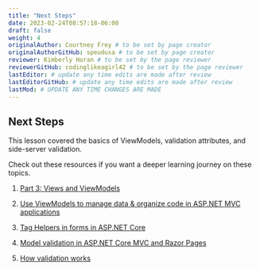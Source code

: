 ```yaml
---
title: "Next Steps"
date: 2023-02-24T08:57:18-06:00
draft: false
weight: 4
originalAuthor: Courtney Frey # to be set by page creator
originalAuthorGitHub: speudusa # to be set by page creator
reviewer: Kimberly Horan # to be set by the page reviewer
reviewerGitHub: codinglikeagirl42 # to be set by the page reviewer
lastEditor: # update any time edits are made after review
lastEditorGitHub: # update any time edits are made after review
lastMod: # UPDATE ANY TIME CHANGES ARE MADE
---
```


## Next Steps

This lesson covered the basics of ViewModels, validation attributes, and side-server validation. 

Check out these resources if you want a deeper learning journey on these topics.

1. [Part 3: Views and ViewModels](https://learn.microsoft.com/en-us/aspnet/mvc/overview/older-versions/mvc-music-store/mvc-music-store-part-3)

1. [Use ViewModels to manage data & organize code in ASP.NET MVC applications](https://rachelappel.com/2014/09/02/use-viewmodels-to-manage-data-amp-organize-code-in-asp-net-mvc-applications/)

1. [Tag Helpers in forms in ASP.NET Core](https://learn.microsoft.com/en-us/aspnet/core/mvc/views/working-with-forms?view=aspnetcore-6.0)

1. [Model validation in ASP.NET Core MVC and Razor Pages](https://learn.microsoft.com/en-us/aspnet/core/mvc/models/validation?view=aspnetcore-6.0)

1. [How validation works](https://learn.microsoft.com/en-us/aspnet/core/tutorials/first-mvc-app/validation?view=aspnetcore-6.0#how-validation-works-1)



